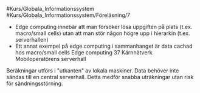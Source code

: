 #Kurs/Globala_Informationssystem #Kurs/Globala_Informationssystem/Föreläsning/7 

- Edge computing innebär att man försöker lösa uppgiften på plats (t.ex. macro/small cells) utan att man stör någon högre upp i hierarkin (t.ex. serverhallen) 
- Ett annat exempel på edge computing i sammanhanget är data cachad hos macro/small cells Edge computing 37 Kärnnätverk Mobiloperatörens serverhall

Beräkningar utförs i "utkanten" av lokala maskiner. Data behöver inte sändas till en central serverhall. Detta medför snabba uträkningar utan risk för sändningsstörning.
